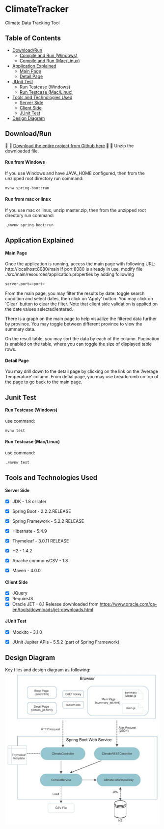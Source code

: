 # ClimateTracker
Climate Data Tracking Tool


## Table of Contents
- [Download/Run](#download)
  - [Compile and Run (Windows)](#run-on-windows)
  - [Compile and Run (Mac/Linux)](#run-on-mac)
- [Application Explained](#application)
  - [Main Page](#access-main)
  - [Detail Page](#access-detail)
- [JUnit Test](#download)
  - [Run Testcase (Windows)](#run-test-on-windows)
  - [Run Testcase (Mac/Linux)](#run-test-on-mac)
- [Tools and Technologies Used](#technologies)
  - [Server Side](#server)
  - [Client Side](#client)
  - [JUnit Test](#junit)
- [Design Diagram](#design)


## <a id="download"></a>Download/Run
:tada: :tada: [Download the entire project from Github here](https://github.com/cookieboo119/ClimateTracker/archive/master.zip) :tada: :tada:
Unzip the downloaded file. 

#### <a id="run-on-windows"></a>Run from Windows
If you use Windows and have JAVA_HOME configured, then from the unzipped root directory run command:
```bash
mvnw spring-boot:run
```

#### <a id="run-on-mac"></a>Run from mac or linux
If you use mac or linux, unzip master.zip, then from the unzipped root directory run command: 
```bash
./mvnw spring-boot:run
```

## <a id="application"></a>Application Explained

#### <a id="access-main"></a>Main Page
Once the application is running, access the main page with following URL: http://localhost:8080/main 
If port 8080 is already in use, modify file ./src/main/resources/application.properties by adding following
```bash
server.port=<port>
```

From the main page, you may filter the results by date: toggle search condition and select dates, then click on 'Apply' button. You may click on 'Clear' button to clear the filter. Note that client side validation is applied on the date values selected/entered.

There is a graph on the main page to help visualize the filtered data further by province. You may toggle between different province to view the summary data. 

On the result table, you may sort the data by each of the column. Pagination is enabled on the table, where you can toggle the size of displayed table rows. 



#### <a id="access-detail"></a>Detail Page
You may drill down to the detail page by clicking on the link on the 'Average Temperature' column. From detial page, you may use breadcrumb on top of the page to go back to the main page. 


## <a id="junit"></a>Junit Test

#### <a id="run-test-on-windows"></a>Run Testcase (Windows)
use command: 
```bash
mvnw test
```

#### <a id="run-test-on-mac"></a>Run Testcase (Mac/Linux)
use command: 
```bash
./mvnw test
```

## <a id="technologies"></a>Tools and Technologies Used

#### <a id="server"></a>Server Side
- [x] JDK - 1.8 or later
- [x] Spring Boot - 2.2.2.RELEASE
- [x] Spring Framework - 5.2.2 RELEASE
- [x] Hibernate - 5.4.9
- [x] Thymeleaf - 3.0.11 RELEASE
- [x] H2 - 1.4.2
- [x] Apache commonsCSV - 1.8
- [x] Maven - 4.0.0


#### <a id="client"></a>Client Side
- [x] JQuery
- [x] RequireJS
- [x] Oracle JET - 8.1 Release downloaded from https://www.oracle.com/ca-en/tools/downloads/jet-downloads.html

#### <a id="junit"></a>JUnit Test
- [x] Mockito - 3.1.0
- [x] JUnit Jupiter APIs - 5.5.2 (part of Spring Framework) 


## <a id="design"></a>Design Diagram
Key files and design diagram as following:
 <img src="./ClimateTracker_Design_Diagram.jpg" alt="design diagram" width="800"/>





